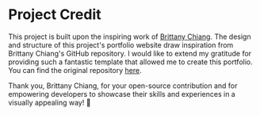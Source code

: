 # Project Credit

This project is built upon the inspiring work of [Brittany Chiang](https://github.com/bchiang7). The design and structure of this project's portfolio website draw inspiration from Brittany Chiang's GitHub repository. I would like to extend my gratitude for providing such a fantastic template that allowed me to create this portfolio. You can find the original repository [here](https://github.com/bchiang7/v4).

Thank you, Brittany Chiang, for your open-source contribution and for empowering developers to showcase their skills and experiences in a visually appealing way! 🙌
